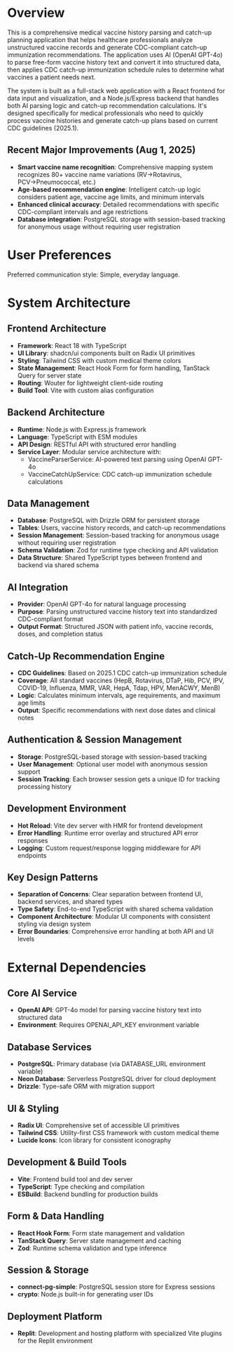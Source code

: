 # Overview

This is a comprehensive medical vaccine history parsing and catch-up planning application that helps healthcare professionals analyze unstructured vaccine records and generate CDC-compliant catch-up immunization recommendations. The application uses AI (OpenAI GPT-4o) to parse free-form vaccine history text and convert it into structured data, then applies CDC catch-up immunization schedule rules to determine what vaccines a patient needs next.

The system is built as a full-stack web application with a React frontend for data input and visualization, and a Node.js/Express backend that handles both AI parsing logic and catch-up recommendation calculations. It's designed specifically for medical professionals who need to quickly process vaccine histories and generate catch-up plans based on current CDC guidelines (2025.1).

## Recent Major Improvements (Aug 1, 2025)
- **Smart vaccine name recognition**: Comprehensive mapping system recognizes 80+ vaccine name variations (RV→Rotavirus, PCV→Pneumococcal, etc.)
- **Age-based recommendation engine**: Intelligent catch-up logic considers patient age, vaccine age limits, and minimum intervals
- **Enhanced clinical accuracy**: Detailed recommendations with specific CDC-compliant intervals and age restrictions
- **Database integration**: PostgreSQL storage with session-based tracking for anonymous usage without requiring user registration

# User Preferences

Preferred communication style: Simple, everyday language.

# System Architecture

## Frontend Architecture
- **Framework**: React 18 with TypeScript
- **UI Library**: shadcn/ui components built on Radix UI primitives
- **Styling**: Tailwind CSS with custom medical theme colors
- **State Management**: React Hook Form for form handling, TanStack Query for server state
- **Routing**: Wouter for lightweight client-side routing
- **Build Tool**: Vite with custom alias configuration

## Backend Architecture
- **Runtime**: Node.js with Express.js framework
- **Language**: TypeScript with ESM modules
- **API Design**: RESTful API with structured error handling
- **Service Layer**: Modular service architecture with:
  - VaccineParserService: AI-powered text parsing using OpenAI GPT-4o
  - VaccineCatchUpService: CDC catch-up immunization schedule calculations

## Data Management
- **Database**: PostgreSQL with Drizzle ORM for persistent storage
- **Tables**: Users, vaccine history records, and catch-up recommendations
- **Session Management**: Session-based tracking for anonymous usage without requiring user registration
- **Schema Validation**: Zod for runtime type checking and API validation
- **Data Structure**: Shared TypeScript types between frontend and backend via shared schema

## AI Integration
- **Provider**: OpenAI GPT-4o for natural language processing
- **Purpose**: Parsing unstructured vaccine history text into standardized CDC-compliant format
- **Output Format**: Structured JSON with patient info, vaccine records, doses, and completion status

## Catch-Up Recommendation Engine
- **CDC Guidelines**: Based on 2025.1 CDC catch-up immunization schedule
- **Coverage**: All standard vaccines (HepB, Rotavirus, DTaP, Hib, PCV, IPV, COVID-19, Influenza, MMR, VAR, HepA, Tdap, HPV, MenACWY, MenB)
- **Logic**: Calculates minimum intervals, age requirements, and maximum age limits
- **Output**: Specific recommendations with next dose dates and clinical notes

## Authentication & Session Management
- **Storage**: PostgreSQL-based storage with session-based tracking
- **User Management**: Optional user model with anonymous session support
- **Session Tracking**: Each browser session gets a unique ID for tracking processing history

## Development Environment
- **Hot Reload**: Vite dev server with HMR for frontend development
- **Error Handling**: Runtime error overlay and structured API error responses
- **Logging**: Custom request/response logging middleware for API endpoints

## Key Design Patterns
- **Separation of Concerns**: Clear separation between frontend UI, backend services, and shared types
- **Type Safety**: End-to-end TypeScript with shared schema validation
- **Component Architecture**: Modular UI components with consistent styling via design system
- **Error Boundaries**: Comprehensive error handling at both API and UI levels

# External Dependencies

## Core AI Service
- **OpenAI API**: GPT-4o model for parsing vaccine history text into structured data
- **Environment**: Requires OPENAI_API_KEY environment variable

## Database Services  
- **PostgreSQL**: Primary database (via DATABASE_URL environment variable)
- **Neon Database**: Serverless PostgreSQL driver for cloud deployment
- **Drizzle**: Type-safe ORM with migration support

## UI & Styling
- **Radix UI**: Comprehensive set of accessible UI primitives
- **Tailwind CSS**: Utility-first CSS framework with custom medical theme
- **Lucide Icons**: Icon library for consistent iconography

## Development & Build Tools
- **Vite**: Frontend build tool and dev server
- **TypeScript**: Type checking and compilation
- **ESBuild**: Backend bundling for production builds

## Form & Data Handling
- **React Hook Form**: Form state management and validation
- **TanStack Query**: Server state management and caching
- **Zod**: Runtime schema validation and type inference

## Session & Storage
- **connect-pg-simple**: PostgreSQL session store for Express sessions
- **crypto**: Node.js built-in for generating user IDs

## Deployment Platform
- **Replit**: Development and hosting platform with specialized Vite plugins for the Replit environment